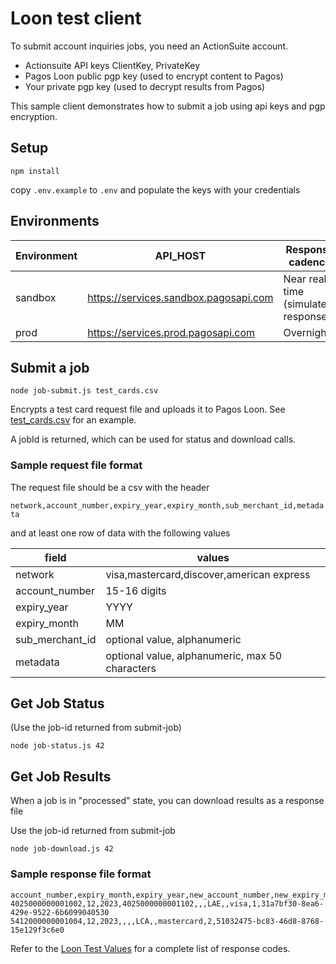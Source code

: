 # Loon test client

To submit account inquiries jobs, you need an ActionSuite account.

* Actionsuite API keys ClientKey, PrivateKey
* Pagos Loon public pgp key (used to encrypt content to Pagos)
* Your private pgp key (used to decrypt results from Pagos)

This sample client demonstrates how to submit a job using api keys and pgp encryption.

## Setup

    npm install

copy `.env.example` to `.env` and populate the keys with your credentials

## Environments

Environment | API_HOST | Response cadence
------|------|------
sandbox | https://services.sandbox.pagosapi.com | Near real time (simulated responses)
prod | https://services.prod.pagosapi.com | Overnight


## Submit a job

    node job-submit.js test_cards.csv

Encrypts a test card request file and uploads it to Pagos Loon. See [test_cards.csv](test_cards.csv) for an example.

A jobId is returned, which can be used for status and download calls.

### Sample request file format

The request file should be a csv with the header

`network,account_number,expiry_year,expiry_month,sub_merchant_id,metadata`

and at least one row of data with the following values

field | values
------|------
network | visa,mastercard,discover,american express
account_number | 15-16 digits
expiry_year | YYYY
expiry_month | MM
sub_merchant_id | optional value, alphanumeric
metadata | optional value, alphanumeric, max 50 characters

## Get Job Status

(Use the job-id returned from submit-job)

    node job-status.js 42

## Get Job Results

When a job is in "processed" state, you can download results as a response file

Use the job-id returned from submit-job

    node job-download.js 42

### Sample response file format

```csv
account_number,expiry_month,expiry_year,new_account_number,new_expiry_month,new_expiry_year,response_code,error_code,network,sub_merchant_id,metadata
4025000000001002,12,2023,4025000000001102,,,LAE,,visa,1,31a7bf30-8ea6-429e-9522-6b6099040530
5412000000001004,12,2023,,,,LCA,,mastercard,2,51032475-bc83-46d8-8768-15e129f3c6e0
```

Refer to the [Loon Test Values](https://docs.pagos.ai/docs/loon-testing#loon-test-values) for a complete list of response codes.

